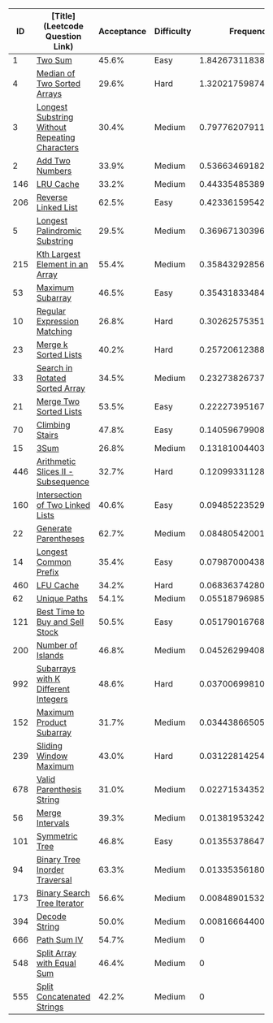 |ID|[Title](Leetcode Question Link)|Acceptance|Difficulty|Frequency|
|----|-----|----|---|---|
|1|[Two Sum]( https://leetcode.com/problems/two-sum)|45.6%|Easy|1.8426731183805538|
|4|[Median of Two Sorted Arrays]( https://leetcode.com/problems/median-of-two-sorted-arrays)|29.6%|Hard|1.3202175987487612|
|3|[Longest Substring Without Repeating Characters]( https://leetcode.com/problems/longest-substring-without-repeating-characters)|30.4%|Medium|0.7977620791169685|
|2|[Add Two Numbers]( https://leetcode.com/problems/add-two-numbers)|33.9%|Medium|0.5366346918295662|
|146|[LRU Cache]( https://leetcode.com/problems/lru-cache)|33.2%|Medium|0.44335485389548807|
|206|[Reverse Linked List]( https://leetcode.com/problems/reverse-linked-list)|62.5%|Easy|0.4233615954299824|
|5|[Longest Palindromic Substring]( https://leetcode.com/problems/longest-palindromic-substring)|29.5%|Medium|0.36967130396010545|
|215|[Kth Largest Element in an Array]( https://leetcode.com/problems/kth-largest-element-in-an-array)|55.4%|Medium|0.3584329285696304|
|53|[Maximum Subarray]( https://leetcode.com/problems/maximum-subarray)|46.5%|Easy|0.3543183348432278|
|10|[Regular Expression Matching]( https://leetcode.com/problems/regular-expression-matching)|26.8%|Hard|0.3026257535192428|
|23|[Merge k Sorted Lists]( https://leetcode.com/problems/merge-k-sorted-lists)|40.2%|Hard|0.2572061238898046|
|33|[Search in Rotated Sorted Array]( https://leetcode.com/problems/search-in-rotated-sorted-array)|34.5%|Medium|0.2327382673745402|
|21|[Merge Two Sorted Lists]( https://leetcode.com/problems/merge-two-sorted-lists)|53.5%|Easy|0.22227395167049366|
|70|[Climbing Stairs]( https://leetcode.com/problems/climbing-stairs)|47.8%|Easy|0.140596799083353|
|15|[3Sum]( https://leetcode.com/problems/3sum)|26.8%|Medium|0.1318100440396084|
|446|[Arithmetic Slices II - Subsequence]( https://leetcode.com/problems/arithmetic-slices-ii-subsequence)|32.7%|Hard|0.12099331128663167|
|160|[Intersection of Two Linked Lists]( https://leetcode.com/problems/intersection-of-two-linked-lists)|40.6%|Easy|0.09485223529696123|
|22|[Generate Parentheses]( https://leetcode.com/problems/generate-parentheses)|62.7%|Medium|0.08480542001364956|
|14|[Longest Common Prefix]( https://leetcode.com/problems/longest-common-prefix)|35.4%|Easy|0.07987000438694741|
|460|[LFU Cache]( https://leetcode.com/problems/lfu-cache)|34.2%|Hard|0.06836374280939023|
|62|[Unique Paths]( https://leetcode.com/problems/unique-paths)|54.1%|Medium|0.055187969852649885|
|121|[Best Time to Buy and Sell Stock]( https://leetcode.com/problems/best-time-to-buy-and-sell-stock)|50.5%|Easy|0.05179016768312839|
|200|[Number of Islands]( https://leetcode.com/problems/number-of-islands)|46.8%|Medium|0.04526299408355752|
|992|[Subarrays with K Different Integers]( https://leetcode.com/problems/subarrays-with-k-different-integers)|48.6%|Hard|0.03700699810869683|
|152|[Maximum Product Subarray]( https://leetcode.com/problems/maximum-product-subarray)|31.7%|Medium|0.034438665054543384|
|239|[Sliding Window Maximum]( https://leetcode.com/problems/sliding-window-maximum)|43.0%|Hard|0.031228142547585713|
|678|[Valid Parenthesis String]( https://leetcode.com/problems/valid-parenthesis-string)|31.0%|Medium|0.02271534352147261|
|56|[Merge Intervals]( https://leetcode.com/problems/merge-intervals)|39.3%|Medium|0.013819532422258866|
|101|[Symmetric Tree]( https://leetcode.com/problems/symmetric-tree)|46.8%|Easy|0.013553786479814183|
|94|[Binary Tree Inorder Traversal]( https://leetcode.com/problems/binary-tree-inorder-traversal)|63.3%|Medium|0.013353561806134713|
|173|[Binary Search Tree Iterator]( https://leetcode.com/problems/binary-search-tree-iterator)|56.6%|Medium|0.008489015324911316|
|394|[Decode String]( https://leetcode.com/problems/decode-string)|50.0%|Medium|0.008166644000272283|
|666|[Path Sum IV]( https://leetcode.com/problems/path-sum-iv)|54.7%|Medium|0|
|548|[Split Array with Equal Sum]( https://leetcode.com/problems/split-array-with-equal-sum)|46.4%|Medium|0|
|555|[Split Concatenated Strings]( https://leetcode.com/problems/split-concatenated-strings)|42.2%|Medium|0|
